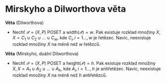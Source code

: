 # Mirskyho a Dilworthova věta

**Věta** (Dilworthova)
- Nechť $\mathcal P = (X, P)$ POSET a $\text{width}(\mathcal P) = w$. Pak existuje rozklad množiny $X, X = C_{1} \cup C_{2} \cup \dots \cup C_{w}$, kde $C_{i}, i = 1 \dots, w$ je řetězec. Navíc, neexistuje rozklad množiny $X$ na méně než $w$ řetězců.

**Věta** (Mirskyho, duální Dilworthova)
- Nechť $\mathcal P = (X, P)$ POSET a $\text{height}(\mathcal P) = h$. Pak existuje rozklad množiny $X, X = A_{1} \cup A_{2} \cup \dots \cup A_{h}$, kde $A_{i}, i = 1\dots,h$ je antiřetězec. Navíc, neexistuje rozklad množiny $X$ na méně než $h$ antiřetězců.